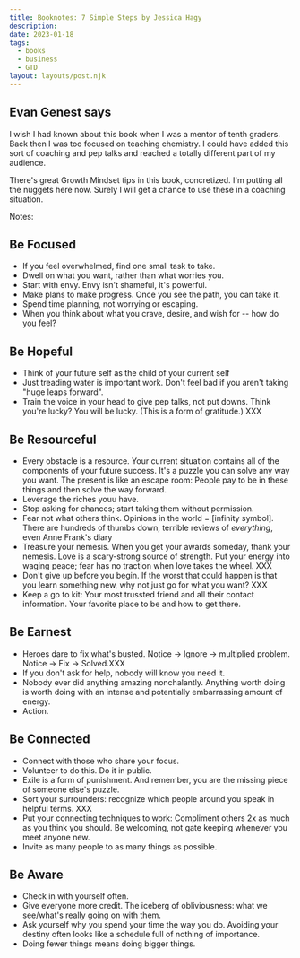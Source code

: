 ```yaml
---
title: Booknotes: 7 Simple Steps by Jessica Hagy
description:
date: 2023-01-18
tags:
  - books
  - business
  - GTD
layout: layouts/post.njk
---
```


## Evan Genest says
I wish I had known about this book when I was a mentor of tenth graders.  Back then I was too focused on teaching chemistry. I could have added this sort of coaching and pep talks and reached a totally different part of my audience.  
  
There's great Growth Mindset tips in this book, concretized. I'm putting all the nuggets here now. Surely I will get a chance to use these in a coaching situation.  
  
Notes:  

## Be Focused 
* If you feel overwhelmed, find one small task to take.
* Dwell on what you want, rather than what worries you.  
* Start with envy.  Envy isn't shameful, it's powerful.  
* Make plans to make progress.  Once you see the path, you can take it.  
* Spend time planning, not worrying or escaping.  
* When you think about what you crave, desire, and wish for -- how do you feel?
  
## Be Hopeful  
* Think of your future self as the child of your current self  
* Just treading water is important work. Don't feel bad if you aren't taking "huge leaps forward".
* Train the voice in your head to give pep talks, not put downs.  Think you're lucky? You will be lucky. (This is a form of gratitude.) XXX
   
##  Be Resourceful
* Every obstacle is a resource. Your current situation contains all of the components of your future success. It's a puzzle you can solve any way you want. The present is like an escape room: People pay to be in these things and then solve the way forward.
* Leverage the riches youu have. 
* Stop asking for chances; start taking them without permission.
* Fear not what others think. Opinions in the world = [infinity symbol]. There are hundreds of thumbs down, terrible reviews of *everything*, even Anne Frank's diary 
* Treasure your nemesis. When you get your awards someday, thank your nemesis. Love is a scary-strong source of strength. Put your energy into waging peace; fear has no traction when love takes the wheel. XXX
* Don't give up before you begin. If the worst that could happen is that you learn something new, why not just go for what you want? XXX
* Keep a go to kit: Your most trussted friend and all their contact information. Your favorite place to be and how to get there.
  
## Be Earnest
* Heroes dare to fix what's busted. Notice -> Ignore -> multiplied problem. Notice -> Fix -> Solved.XXX
* If you don't ask for help, nobody will know you need it. 
* Nobody ever did anything amazing nonchalantly. Anything worth doing is worth doing with an intense and potentially embarrassing amount of energy.  
* Action.

## Be Connected
* Connect with those who share your focus.
* Volunteer to do this. Do it in public. 
* Exile is a form of punishment. And remember, you are the missing piece of someone else's puzzle.
* Sort your surrounders: recognize which people around you speak in helpful terms. XXX
* Put your connecting techniques to work: Compliment others 2x as much as you think you should. Be welcoming, not gate keeping whenever you meet anyone new. 
* Invite as many people to as many things as possible.  

## Be Aware
* Check in with yourself often. 
* Give everyone more credit. The iceberg of obliviousness: what we see/what's really going on with them.
* Ask yourself why you spend your time the way you do. Avoiding your destiny often looks like a schedule full of nothing of importance. 
* Doing fewer things means doing bigger things. 

